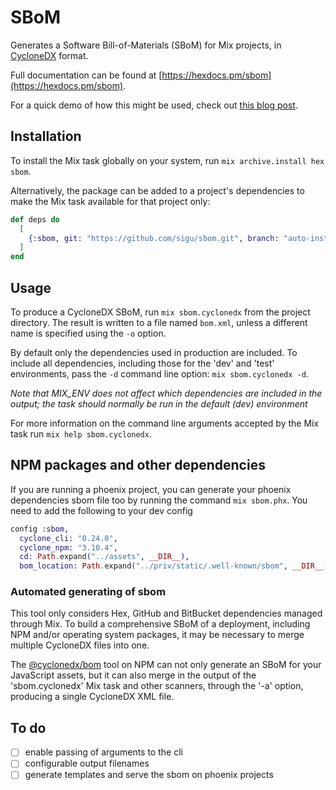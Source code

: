 # SBoM

Generates a Software Bill-of-Materials (SBoM) for Mix projects, in [CycloneDX](https://cyclonedx.org)
format.

Full documentation can be found at [https://hexdocs.pm/sbom](https://hexdocs.pm/sbom).

For a quick demo of how this might be used, check out [this blog post](https://blog.voltone.net/post/24).

## Installation

To install the Mix task globally on your system, run `mix archive.install hex sbom`.

Alternatively, the package can be added to a project's dependencies to make the
Mix task available for that project only:

```elixir
def deps do
  [
    {:sbom, git: "https://github.com/sigu/sbom.git", branch: "auto-install-bom", only: :dev, runtime: false}
  ]
end
```

## Usage

To produce a CycloneDX SBoM, run `mix sbom.cyclonedx` from the project
directory. The result is written to a file named `bom.xml`, unless a different
name is specified using the `-o` option.

By default only the dependencies used in production are included. To include all
dependencies, including those for the 'dev' and 'test' environments, pass the
`-d` command line option: `mix sbom.cyclonedx -d`.

*Note that MIX_ENV does not affect which dependencies are included in the
output; the task should normally be run in the default (dev) environment*

For more information on the command line arguments accepted by the Mix task
run `mix help sbom.cyclonedx`.

## NPM packages and other dependencies

If you are running a phoenix project, you can generate your phoenix dependencies sbom file too by running the command `mix sbom.phx`. You need to add the following to your dev config

``` elixir
config :sbom,
  cyclone_cli: "0.24.0",
  cyclone_npm: "3.10.4",
  cd: Path.expand("../assets", __DIR__),
  bom_location: Path.expand("../priv/static/.well-known/sbom", __DIR__)
```

### Automated generating of sbom

This tool only considers Hex, GitHub and BitBucket dependencies managed through
Mix. To build a comprehensive SBoM of a deployment, including NPM and/or
operating system packages, it may be necessary to merge multiple CycloneDX files
into one.

The [@cyclonedx/bom](https://www.npmjs.com/package/@cyclonedx/bom) tool on NPM
can not only generate an SBoM for your JavaScript assets, but it can also merge
in the output of the 'sbom.cyclonedx' Mix task and other scanners, through the
'-a' option, producing a single CycloneDX XML file.


## To do

- [ ] enable passing of arguments to the cli
- [ ] configurable output filenames
- [ ] generate templates and serve the sbom on phoenix projects
